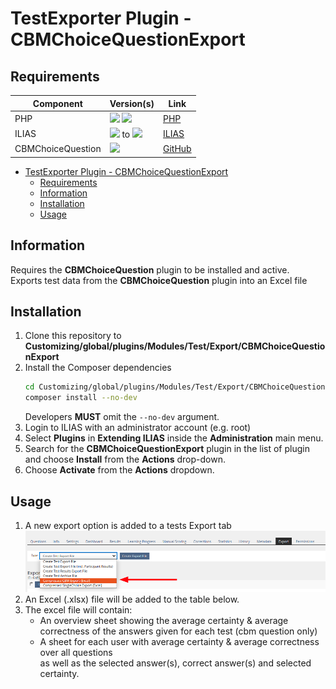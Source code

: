 # TestExporter Plugin - CBMChoiceQuestionExport

## Requirements


| Component         | Version(s)                                                                                           | Link                                                           |
|-------------------|------------------------------------------------------------------------------------------------------|----------------------------------------------------------------|
| PHP               | ![](https://img.shields.io/badge/7.3-blue.svg) ![](https://img.shields.io/badge/7.4-blue.svg)        | [PHP](https://php.net)                                         |
| ILIAS             | ![](https://img.shields.io/badge/7-orange.svg) to ![](https://img.shields.io/badge/7.999-orange.svg) | [ILIAS](https://ilias.de)                                      |
| CBMChoiceQuestion | ![](https://img.shields.io/badge/r7-blue.svg)                                                        | [GitHub](https://github.com/DatabayAG/CBMChoiceQuestion) |

<!-- TOC -->
* [TestExporter Plugin - CBMChoiceQuestionExport](#testexporter-plugin---cbmchoicequestionexport)
  * [Requirements](#requirements)
  * [Information](#information)
  * [Installation](#installation)
  * [Usage](#usage)
<!-- TOC -->

## Information

Requires the **CBMChoiceQuestion** plugin to be installed and active.  
Exports test data from the **CBMChoiceQuestion** plugin into an Excel file

## Installation

1. Clone this repository to **Customizing/global/plugins/Modules/Test/Export/CBMChoiceQuestionExport**
2. Install the Composer dependencies
   ```bash
   cd Customizing/global/plugins/Modules/Test/Export/CBMChoiceQuestionExport
   composer install --no-dev
   ```
   Developers **MUST** omit the `--no-dev` argument.
3. Login to ILIAS with an administrator account (e.g. root)
4. Select **Plugins** in **Extending ILIAS** inside the **Administration** main menu.
5. Search for the **CBMChoiceQuestionExport** plugin in the list of plugin and choose **Install** from the **Actions** drop-down.
6. Choose **Activate** from the **Actions** dropdown.

## Usage

1. A new export option is added to a tests Export tab
![Exporting CBM Choice Question Results](docs/images/exporting_cbm_choice_question_results.png)
2. An Excel (.xlsx) file will be added to the table below.
3. The excel file will contain:
   - An overview sheet showing the average certainty & average correctness of the answers given for each test (cbm question only)
   - A sheet for each user with average certainty & average correctness over all questions  
     as well as the selected answer(s), correct answer(s) and selected certainty.